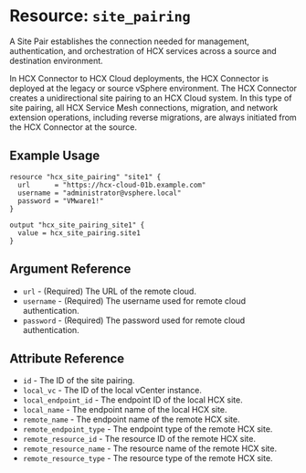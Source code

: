# Resource: `site_pairing`

A Site Pair establishes the connection needed for management, authentication,
and orchestration of HCX services across a source and destination environment.

In HCX Connector to HCX Cloud deployments, the HCX Connector is deployed at the
legacy or source vSphere environment. The HCX Connector creates a unidirectional
site pairing to an HCX Cloud system. In this type of site pairing, all HCX
Service Mesh connections, migration, and network extension operations, including
reverse migrations, are always initiated from the HCX Connector at the source.

## Example Usage

```hcl
resource "hcx_site_pairing" "site1" {
  url      = "https://hcx-cloud-01b.example.com"
  username = "administrator@vsphere.local"
  password = "VMware1!"
}

output "hcx_site_pairing_site1" {
  value = hcx_site_pairing.site1
}
```

## Argument Reference

* `url` - (Required) The URL of the remote cloud.
* `username` - (Required) The username used for remote cloud authentication.
* `password` - (Required) The password used for remote cloud authentication.

## Attribute Reference

* `id` - The ID of the site pairing.
* `local_vc` - The ID of the local vCenter instance.
* `local_endpoint_id` - The endpoint ID of the local HCX site.
* `local_name` - The endpoint name of the local HCX site.
* `remote_name` - The endpoint name of the remote HCX site.
* `remote_endpoint_type` - The endpoint type of the remote HCX site.
* `remote_resource_id` - The resource ID of the remote HCX site.
* `remote_resource_name` - The resource name of the remote HCX site.
* `remote_resource_type` - The resource type of the remote HCX site.

